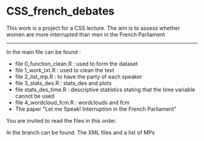 # CSS_french_debates
This work is a project for a CSS lecture. The aim is to assess whether women are more interrupted than men in the French Parliament

-----

In the main file can be found : 
- file 0_function_clean.R : used to form the dataset
- file 1_work_txt.R : used to clean the text
- file 2_list_mp.R : to have the party of each speaker
- file 3_stats_des.R : stats_des and plots
- file stats_des_time.R : descriptive statistics stating that the time variable cannot be used
- file 4_wordcloud_fcm.R : wordclouds and fcm
- The paper "Let me Speak! Interruption in the French Parliament"

You are invited to read the files in this order.

In the branch can be found: 
The XML files and a list of MPs
